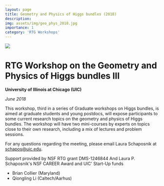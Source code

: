 ```yaml
---
layout: page
title: Geometry and Physics of Higgs bundles (2018)
description: 
img: assets/img/geo_phys_2018.jpg
importance: 1
category: 'RTG Workshops'
---
```


![]({{site.baseurl}}/assets/img/geo_phys_2018.jpg)

# RTG Workshop on the Geometry and Physics of Higgs bundles III

**University of Illinois at Chicago (UIC)**

*June 2018*

This workshop, third in a series of Graduate workshops on Higgs bundles, is aimed at graduate students and young postdocs, will expose participants to some current research topics on the geometry and physics of Higgs bundles. The workshop will have two mini-courses by experts on topics close to their own research, including a mix of lectures and problem sessions.

For any questions regarding the meeting, please email
Laura Schaposnik at schapos@uic.edu.

Support provided by NSF RTG grant DMS-1246844
And Laura P. Schaposnik's NSF CAREER Award
and UIC' Start-Up funds

* Brian Collier (Maryland)
* Qiongling Li (Caltech/Aarhus)

